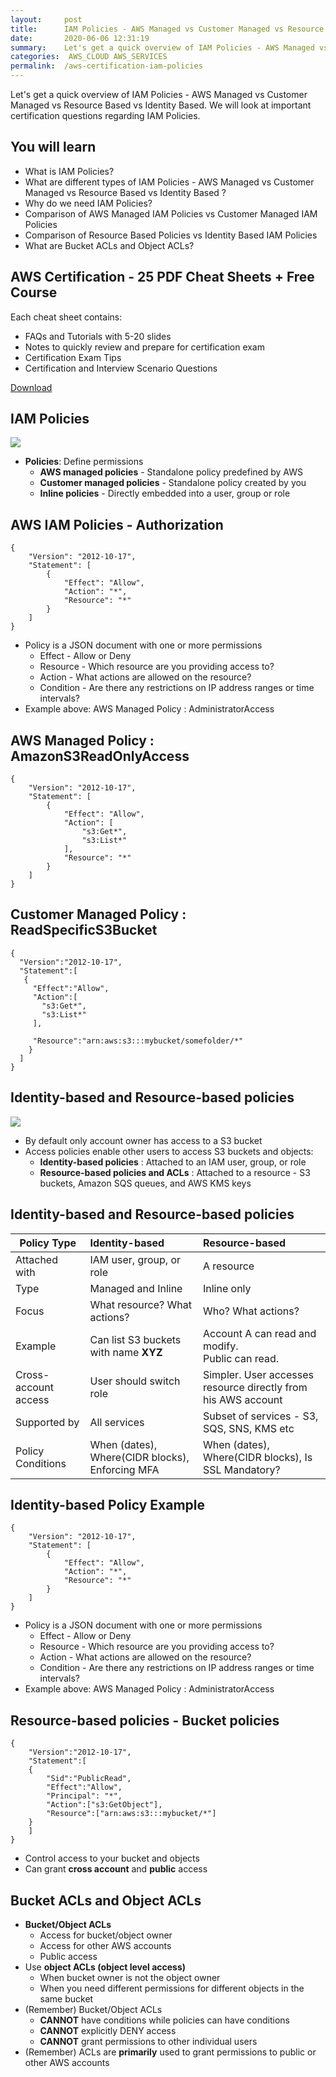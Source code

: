 ```yaml
---
layout:     post
title:      IAM Policies - AWS Managed vs Customer Managed vs Resource Based vs Identity Based  - AWS Certification
date:       2020-06-06 12:31:19
summary:    Let's get a quick overview of IAM Policies - AWS Managed vs Customer Managed vs Resource Based vs Identity Based. We will look at important certification questions regarding IAM Policies. 
categories:  AWS_CLOUD AWS_SERVICES
permalink:  /aws-certification-iam-policies
---
```


Let's get a quick overview of IAM Policies - AWS Managed vs Customer Managed vs Resource Based vs Identity Based. We will look at important certification questions regarding IAM Policies.

## You will learn
- What is IAM Policies?
- What are different types of IAM Policies - AWS Managed vs Customer Managed vs Resource Based vs Identity Based ?
- Why do we need IAM Policies?
- Comparison of AWS Managed IAM Policies vs Customer Managed IAM Policies
- Comparison of Resource Based Policies vs Identity Based IAM Policies
- What are Bucket ACLs and Object ACLs?

## AWS Certification - 25 PDF Cheat Sheets + Free Course

Each cheat sheet contains:
- FAQs and Tutorials with 5-20 slides
- Notes to quickly review and prepare for certification exam
- Certification Exam Tips
- Certification and Interview Scenario Questions

<div>
 <a href="https://links.in28minutes.com/cloud-in28minutes-teachable-free-link" target="_blank" class="button instagram">Download</a>
</div>



## IAM Policies

![](/images/aws/iam-overview.png) 
- **Policies**: Define permissions 
	- **AWS managed policies** - Standalone policy predefined by AWS
	- **Customer managed policies** - Standalone policy created by you
	- **Inline policies** - Directly embedded into a user, group or role


## AWS IAM Policies - Authorization

```
{
    "Version": "2012-10-17",
    "Statement": [
        {
            "Effect": "Allow",
            "Action": "*",
            "Resource": "*"
        }
    ]
}
```
- Policy is a JSON document with one or more permissions
	- Effect - Allow or Deny
	- Resource - Which resource are you providing access to?
	- Action - What actions are allowed on the resource?
	- Condition - Are there any restrictions on IP address ranges or time intervals?
- Example above: AWS Managed Policy : AdministratorAccess



## AWS Managed Policy : AmazonS3ReadOnlyAccess
```
{
    "Version": "2012-10-17",
    "Statement": [
        {
            "Effect": "Allow",
            "Action": [
                "s3:Get*",
                "s3:List*"
            ],
            "Resource": "*"
        }
    ]
}
```

## Customer Managed Policy : ReadSpecificS3Bucket

```
{ 
  "Version":"2012-10-17", 
  "Statement":[ 
   { 
     "Effect":"Allow", 
     "Action":[ 
       "s3:Get*", 
       "s3:List*" 
     ],
 
     "Resource":"arn:aws:s3:::mybucket/somefolder/*" 
    } 
  ] 
}
```




## Identity-based and Resource-based policies
![](/images/aws/01-S3/2-S3-AccessPolicies.png)
- By default only account owner has access to a S3 bucket
- Access policies enable other users to access S3 buckets and objects:
    - **Identity-based policies** : Attached to an IAM user, group, or role
    - **Resource-based policies and ACLs** : Attached to a resource - S3 buckets, Amazon SQS queues, and AWS KMS keys  

## Identity-based and Resource-based policies
 
| Policy Type |Identity-based  | Resource-based | 
|--|:--|:--|
| Attached with   |  IAM user, group, or role     | A resource       | 
| Type   |  Managed and Inline     | Inline only       |
|Focus|What resource? What actions?|Who? What actions?| 
|Example|Can list S3 buckets with name **XYZ**|Account A can read and modify. <BR/>Public can read.|
|Cross-account access| User should switch role|Simpler. User accesses resource directly from his AWS account|
|Supported by|All services|Subset of services - S3, SQS, SNS, KMS etc|
|Policy Conditions|When (dates),  Where(CIDR blocks), Enforcing MFA|When (dates),  Where(CIDR blocks), Is SSL Mandatory?|

## Identity-based Policy Example

```
{
    "Version": "2012-10-17",
    "Statement": [
        {
            "Effect": "Allow",
            "Action": "*",
            "Resource": "*"
        }
    ]
}
```
- Policy is a JSON document with one or more permissions
    - Effect - Allow or Deny
    - Resource - Which resource are you providing access to?
    - Action - What actions are allowed on the resource?
    - Condition - Are there any restrictions on IP address ranges or time intervals?
- Example above: AWS Managed Policy : AdministratorAccess

## Resource-based policies - Bucket policies
```
{
    "Version":"2012-10-17",
    "Statement":[
    {
        "Sid":"PublicRead",
        "Effect":"Allow",
        "Principal": "*",
        "Action":["s3:GetObject"],
        "Resource":["arn:aws:s3:::mybucket/*"]
    }
    ]
}
```

- Control access to your bucket and objects
- Can grant **cross account** and **public** access

## Bucket ACLs and Object ACLs 
- **Bucket/Object ACLs**
    - Access for bucket/object owner
    - Access for other AWS accounts
    - Public access
- Use **object ACLs (object level access)**
    - When bucket owner is not the object owner
    - When you need different permissions for different objects in the same bucket
- (Remember) Bucket/Object ACLs
    - **CANNOT** have conditions while policies can have conditions
    - **CANNOT** explicitly DENY access
    - **CANNOT** grant permissions to other individual users
- (Remember) ACLs are **primarily** used to grant permissions to public or other AWS accounts
